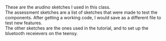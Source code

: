 These are the arudino sketches I used in this class.  
The assessment sketches are a list of sketches that were made to test the components. After getting a working code, I would save as a different file to test new features.  
The other sketches are the ones used in the tutorial, and to set up the bluetooth receievers on the teensy.
